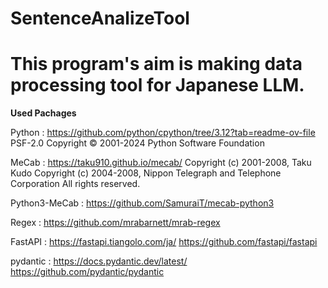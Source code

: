 # SentenceAnalizeTool
# This program's aim is making data processing tool for Japanese LLM.


**Used Pachages**

Python : https://github.com/python/cpython/tree/3.12?tab=readme-ov-file
         PSF-2.0
         Copyright © 2001-2024 Python Software Foundation

MeCab : https://taku910.github.io/mecab/
        Copyright (c) 2001-2008, Taku Kudo
        Copyright (c) 2004-2008, Nippon Telegraph and Telephone Corporation
        All rights reserved.

Python3-MeCab : https://github.com/SamuraiT/mecab-python3

Regex : https://github.com/mrabarnett/mrab-regex

FastAPI : https://fastapi.tiangolo.com/ja/
          https://github.com/fastapi/fastapi

pydantic : https://docs.pydantic.dev/latest/
           https://github.com/pydantic/pydantic
